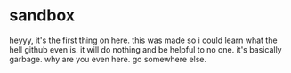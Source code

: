 # sandbox

heyyy, it's the first thing on here. this was made so i could learn what the hell github even is. it will do nothing and be helpful to no one. it's basically garbage. why are you even here. go somewhere else.
